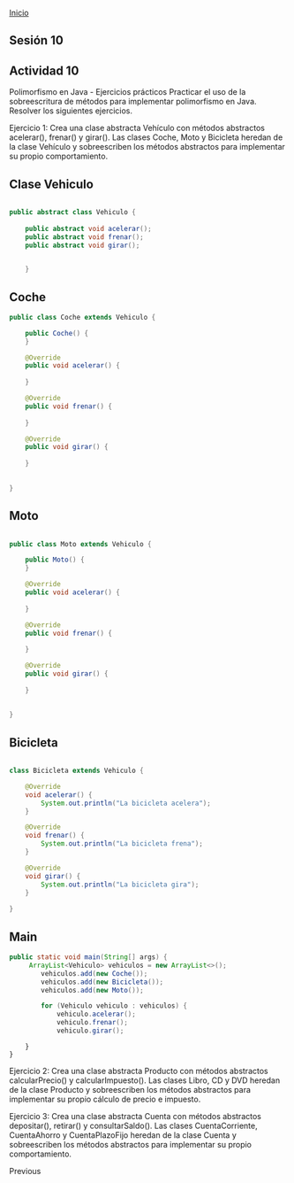 <!-- No borrar o modificar -->
[Inicio](./index.md)

## Sesión 10 


## Actividad 10 

Polimorfismo en Java - Ejercicios prácticos
Practicar el uso de la sobreescritura de métodos para implementar polimorfismo en Java. Resolver los siguientes ejercicios.

Ejercicio 1:
Crea una clase abstracta Vehículo con métodos abstractos acelerar(), frenar() y girar(). Las clases Coche, Moto y Bicicleta heredan de la clase Vehículo y sobreescriben los métodos abstractos para implementar su propio comportamiento.


## Clase Vehiculo

```java

public abstract class Vehiculo {
    
    public abstract void acelerar();
    public abstract void frenar();
    public abstract void girar();

   
    }
```

## Coche

```java
public class Coche extends Vehiculo {

    public Coche() {
    }

    @Override
    public void acelerar() {
       
    }

    @Override
    public void frenar() {
       
    }

    @Override
    public void girar() {
        
    }
    
    
}

```
## Moto

```java

public class Moto extends Vehiculo {

    public Moto() {
    }

    @Override
    public void acelerar() {
        
    }

    @Override
    public void frenar() {
        
    }

    @Override
    public void girar() {
        
    }
    
    
}

```

## Bicicleta

```java

class Bicicleta extends Vehiculo {

    @Override
    void acelerar() {
        System.out.println("La bicicleta acelera");
    }

    @Override
    void frenar() {
        System.out.println("La bicicleta frena");
    }

    @Override
    void girar() {
        System.out.println("La bicicleta gira");
    }
    
}


```
 ## Main 

```java
public static void main(String[] args) {
     ArrayList<Vehiculo> vehiculos = new ArrayList<>();
        vehiculos.add(new Coche());
        vehiculos.add(new Bicicleta());
        vehiculos.add(new Moto());

        for (Vehiculo vehiculo : vehiculos) {    
            vehiculo.acelerar();
            vehiculo.frenar();
            vehiculo.girar();
 ```           
        }
    }



Ejercicio 2:
Crea una clase abstracta Producto con métodos abstractos calcularPrecio() y calcularImpuesto(). Las clases Libro, CD y DVD heredan de la clase Producto y sobreescriben los métodos abstractos para implementar su propio cálculo de precio e impuesto.

Ejercicio 3:
Crea una clase abstracta Cuenta con métodos abstractos depositar(), retirar() y consultarSaldo(). Las clases CuentaCorriente, CuentaAhorro y CuentaPlazoFijo heredan de la clase Cuenta y sobreescriben los métodos abstractos para implementar su propio comportamiento.

Previous



<!-- Su documentación aquí -->





